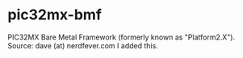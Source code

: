 pic32mx-bmf
===========

PIC32MX Bare Metal Framework (formerly known as "Platform2.X").  Source: dave (at) nerdfever.com
I added this.
